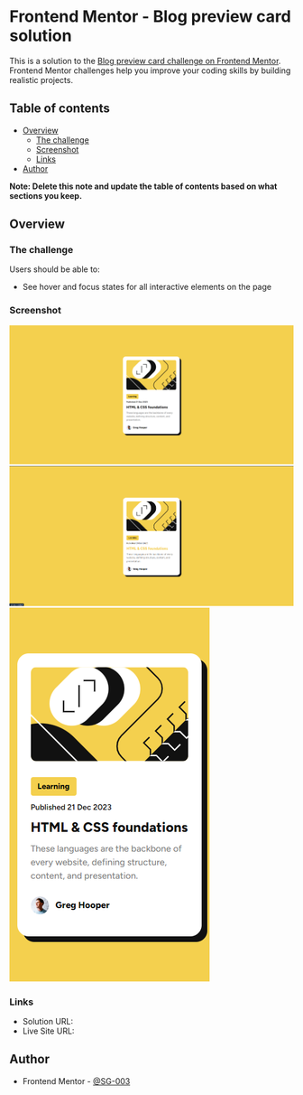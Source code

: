 # Frontend Mentor - Blog preview card solution

This is a solution to the [Blog preview card challenge on Frontend Mentor](https://www.frontendmentor.io/challenges/blog-preview-card-ckPaj01IcS). Frontend Mentor challenges help you improve your coding skills by building realistic projects.

## Table of contents

- [Overview](#overview)
  - [The challenge](#the-challenge)
  - [Screenshot](#screenshot)
  - [Links](#links)
- [Author](#author)

**Note: Delete this note and update the table of contents based on what sections you keep.**

## Overview

### The challenge

Users should be able to:

- See hover and focus states for all interactive elements on the page

### Screenshot

![Desktop](./assets/screenshots/Screenshot%202024-06-09%20040819.png)
![Desktop hover](./assets/screenshots/Screenshot%202024-06-09%20040834.png)
![Mobile](./assets/screenshots/Screenshot%202024-06-09%20040756.png)

### Links

- Solution URL: [](https://github.com/SG-003/fe-mentor-blog-preview-card)
- Live Site URL: [](https://sg-003.github.io/fe-mentor-blog-preview-card/)

## Author

- Frontend Mentor - [@SG-003](https://www.frontendmentor.io/profile/SG-003)
